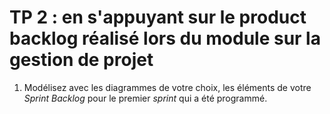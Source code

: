 # TP 2 : en s'appuyant sur le product backlog réalisé lors du module sur la gestion de projet

1. Modélisez avec les diagrammes de votre choix, les éléments de votre *Sprint Backlog* pour le premier *sprint* qui a été programmé.